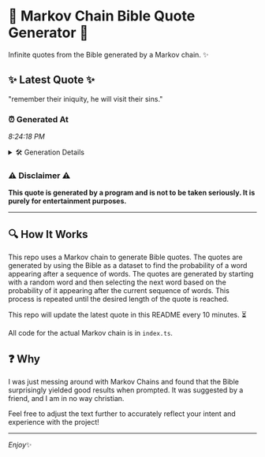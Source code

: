 # 📖 Markov Chain Bible Quote Generator 📖

Infinite quotes from the Bible generated by a Markov chain. ✨

## ✨ Latest Quote ✨
"remember their iniquity, he will visit their sins."

### ⏰ Generated At
*8:24:18 PM*

<details>
    <summary>🛠️ Generation Details</summary>
    <p>
        <strong>🌱 Seed:</strong> remember<br>
        <strong>🔄 Iterations:</strong> 7<br>
        <strong>📜 Context History:</strong><br>[ remember ]: their<br>[ remember, their ]: iniquity,<br>[ remember, their, iniquity, ]: he<br>[ remember, their, iniquity,, he ]: will<br>[ remember, their, iniquity,, he, will ]: visit<br>[ remember, their, iniquity,, he, will, visit ]: their<br>[ their, iniquity,, he, will, visit, their ]: sins.<br>
    </p>
</details>

### ⚠️ Disclaimer ⚠️
**This quote is generated by a program and is not to be taken seriously. It is purely for entertainment purposes.**

---

## 🔍 How It Works

This repo uses a Markov chain to generate Bible quotes. The quotes are generated by using the Bible as a dataset to find the probability of a word appearing after a sequence of words. The quotes are generated by starting with a random word and then selecting the next word based on the probability of it appearing after the current sequence of words. This process is repeated until the desired length of the quote is reached.

This repo will update the latest quote in this README every 10 minutes. ⏳

All code for the actual Markov chain is in `index.ts`.

## ❓ Why

I was just messing around with Markov Chains and found that the Bible surprisingly yielded good results when prompted. 
It was suggested by a friend, and I am in no way christian.

Feel free to adjust the text further to accurately reflect your intent and experience with the project!

---

*Enjoy*✨
